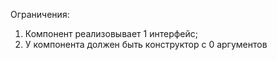 Ограничения:
1. Компонент реализовывает 1 интерфейс;
2. У компонента должен быть конструктор с 0 аргументов